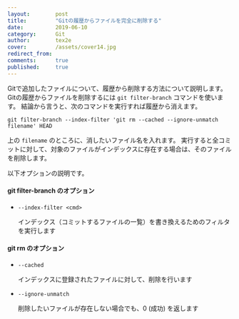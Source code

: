 ```yaml
---
layout:        post
title:         "Gitの履歴からファイルを完全に削除する"
date:          2019-06-10
category:      Git
author:        tex2e
cover:         /assets/cover14.jpg
redirect_from:
comments:      true
published:     true
---
```


Gitで追加したファイルについて、履歴から削除する方法について説明します。
Gitの履歴からファイルを削除するには `git filter-branch` コマンドを使います。
結論から言うと、次のコマンドを実行すれば履歴から消えます。

```command
git filter-branch --index-filter 'git rm --cached --ignore-unmatch filename' HEAD
```

上の `filename` のところに、消したいファイル名を入れます。
実行すると全コミットに対して、対象のファイルがインデックスに存在する場合は、そのファイルを削除します。

以下オプションの説明です。

#### git filter-branch のオプション

- `--index-filter <cmd>`

    インデックス（コミットするファイルの一覧）を書き換えるためのフィルタを実行します

#### git rm のオプション

- `--cached`

    インデックスに登録されたファイルに対して、削除を行います

- `--ignore-unmatch`

    削除したいファイルが存在しない場合でも、0 (成功) を返します
